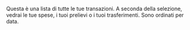 Questa è una lista di tutte le tue transazioni. A seconda della selezione, vedrai le tue spese, i tuoi prelievi o i tuoi trasferimenti. Sono ordinati per data.